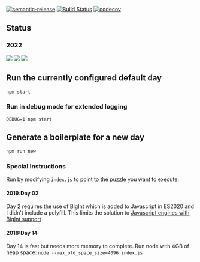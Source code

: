 [![semantic-release](https://img.shields.io/badge/%20%20%F0%9F%93%A6%F0%9F%9A%80-semantic--release-e10079.svg)](https://github.com/semantic-release/semantic-release)
[![Build Status](https://github.com/amclin/advent-of-code/actions/workflows/release.yml/badge.svg)](https://github.com/amclin/advent-of-code/actions/workflows/release.yml)
[![codecov](https://codecov.io/gh/amclin/advent-of-code/branch/master/graph/badge.svg)](https://codecov.io/gh/amclin/advent-of-code)

## Status

### 2022
![](https://img.shields.io/badge/day%20📅-7-blue)
![](https://img.shields.io/badge/stars%20⭐-4-yellow)
![](https://img.shields.io/badge/days%20completed-2-red)

## Run the currently configured default day
`npm start`

### Run in debug mode for extended logging
`DEBUG=1 npm start`
## Generate a boilerplate for a new day
`npm run new`
### Special Instructions
Run by modifying `index.js` to point to the puzzle you want to execute.
#### 2019:Day 02
Day 2 requires the use of BigInt which is added to Javascript in ES2020 and I didn't include a polyfill.
This limits the solution to [Javascript engines with BigInt support](https://developer.mozilla.org/en-US/docs/Web/JavaScript/Reference/Global_Objects/BigInt#Browser_compatibility)

#### 2018:Day 14
Day 14 is fast but needs more memory to complete. Run node with 4GB of heap space:
`node --max_old_space_size=4096 index.js`
